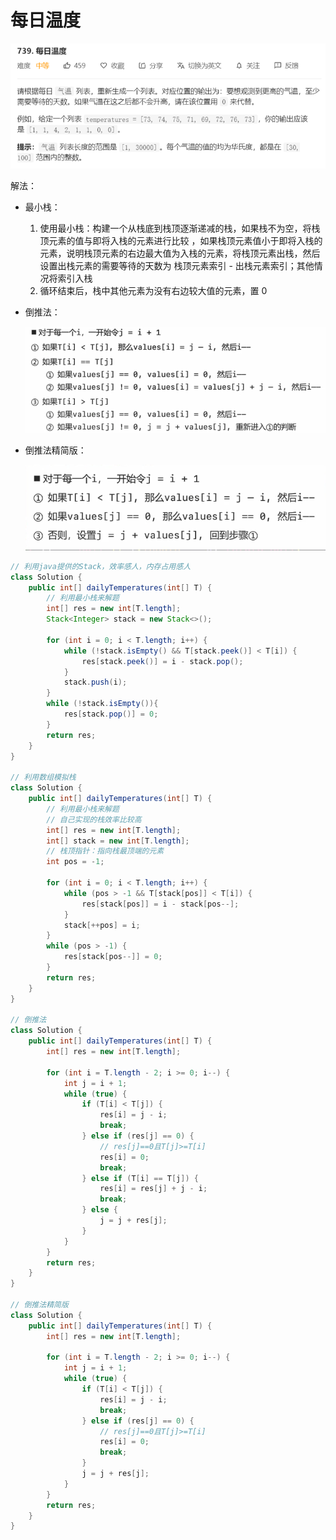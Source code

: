 # 每日温度

![image-20200803082643745](images/image-20200803082643745.png)

解法：

- 最小栈：

    1. 使用最小栈：构建一个从栈底到栈顶逐渐递减的栈，如果栈不为空，将栈顶元素的值与即将入栈的元素进行比较 ，如果栈顶元素值小于即将入栈的元素，说明栈顶元素的右边最大值为入栈的元素，将栈顶元素出栈，然后设置出栈元素的需要等待的天数为 栈顶元素索引 - 出栈元素索引；其他情况将索引入栈
    2. 循环结束后，栈中其他元素为没有右边较大值的元素，置 0 
    
- 倒推法：

    ![image-20200802235609624](images/image-20200802235609624.png)

- 倒推法精简版：

    ![image-20200803101653732](images/image-20200803101653732.png)

```java
// 利用java提供的Stack，效率感人，内存占用感人
class Solution {
    public int[] dailyTemperatures(int[] T) {
        // 利用最小栈来解题
        int[] res = new int[T.length];
        Stack<Integer> stack = new Stack<>();

        for (int i = 0; i < T.length; i++) {
            while (!stack.isEmpty() && T[stack.peek()] < T[i]) {
                res[stack.peek()] = i - stack.pop();
            }
            stack.push(i);
        }
        while (!stack.isEmpty()){
            res[stack.pop()] = 0;
        }
        return res;
    }
}

// 利用数组模拟栈
class Solution {
    public int[] dailyTemperatures(int[] T) {
        // 利用最小栈来解题
        // 自己实现的栈效率比较高
        int[] res = new int[T.length];
        int[] stack = new int[T.length];
        // 栈顶指针：指向栈最顶端的元素
        int pos = -1;

        for (int i = 0; i < T.length; i++) {
            while (pos > -1 && T[stack[pos]] < T[i]) {
                res[stack[pos]] = i - stack[pos--];
            }
            stack[++pos] = i;
        }
        while (pos > -1) {
            res[stack[pos--]] = 0;
        }
        return res;
    }
}

// 倒推法
class Solution {
    public int[] dailyTemperatures(int[] T) {
        int[] res = new int[T.length];

        for (int i = T.length - 2; i >= 0; i--) {
            int j = i + 1;
            while (true) {
                if (T[i] < T[j]) {
                    res[i] = j - i;
                    break;
                } else if (res[j] == 0) {
                    // res[j]==0且T[j]>=T[i]
                    res[i] = 0;
                    break;
                } else if (T[i] == T[j]) {
                    res[i] = res[j] + j - i;
                    break;
                } else {
                    j = j + res[j];
                }
            }
        }
        return res;
    }
}

// 倒推法精简版
class Solution {
    public int[] dailyTemperatures(int[] T) {
        int[] res = new int[T.length];

        for (int i = T.length - 2; i >= 0; i--) {
            int j = i + 1;
            while (true) {
                if (T[i] < T[j]) {
                    res[i] = j - i;
                    break;
                } else if (res[j] == 0) {
                    // res[j]==0且T[j]>=T[i]
                    res[i] = 0;
                    break;
                } 
                j = j + res[j];
            }
        }
        return res;
    }
}
```

